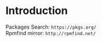 # Introduction

Packages Search: `https://pkgs.org/` <br>
Rpmfind mirror: `http://rpmfind.net/` <br>

